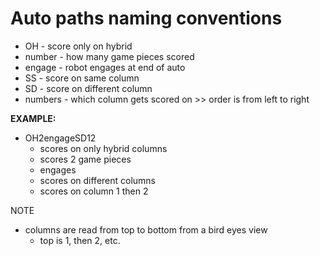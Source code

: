  # Auto paths naming conventions
 
- OH - score only on hybrid
- number - how many game pieces scored
- engage - robot engages at end of auto
- SS - score on same column
- SD - score on different column
- numbers - which column gets scored on >> order is from left to right


 **EXAMPLE:**
- OH2engageSD12
  - scores on only hybrid columns
  - scores 2 game pieces
  - engages
  - scores on different columns
  - scores on column 1 then 2

NOTE
- columns are read from top to bottom from a bird eyes view
  - top is 1, then 2, etc.
